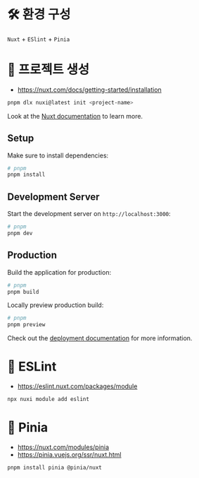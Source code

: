 # 🛠️ 환경 구성
`Nuxt` + `ESlint` + `Pinia`

# 🍕 프로젝트 생성

- https://nuxt.com/docs/getting-started/installation

```bash
pnpm dlx nuxi@latest init <project-name>
```

Look at the [Nuxt documentation](https://nuxt.com/docs/getting-started/introduction) to learn more.

## Setup

Make sure to install dependencies:

```bash
# pnpm
pnpm install
```

## Development Server

Start the development server on `http://localhost:3000`:

```bash
# pnpm
pnpm dev
```

## Production

Build the application for production:

```bash
# pnpm
pnpm build
```

Locally preview production build:

```bash
# pnpm
pnpm preview
```

Check out the [deployment documentation](https://nuxt.com/docs/getting-started/deployment) for more information.

# 🍔 ESLint

- https://eslint.nuxt.com/packages/module

```bash
npx nuxi module add eslint
```

# 🍍 Pinia

- https://nuxt.com/modules/pinia
- https://pinia.vuejs.org/ssr/nuxt.html

```bash
pnpm install pinia @pinia/nuxt
```